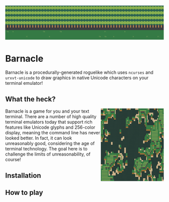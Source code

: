 <img src="images/header.png"></img>
# Barnacle

Barnacle is a procedurally-generated roguelike which uses `ncurses` and `urxvt-unicode` to draw graphics in native Unicode characters on your terminal emulator!

## What the heck?
<img src="images/map3t.gif" align="right"></img>
Barnacle is a game for you and your text terminal. There are a number of high quality terminal emulators today that support rich features like Unicode glyphs and 256-color display, meaning the command line has never looked better. In fact, it can look unreasonably good, considering the age of terminal technology. The goal here is to challenge the limits of unreasonability, of course!

## Installation

## How to play
